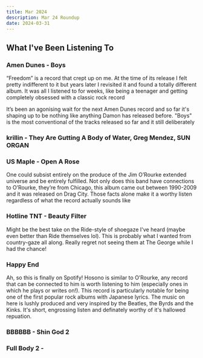 ```yaml
---
title: Mar 2024
description: Mar 24 Roundup
date: 2024-03-31
---
```


## What I've Been Listening To

### Amen Dunes - Boys

“Freedom” is a record that crept up on me. At the time of its release I felt pretty indifferent to it but years later I revisited it and found a totally different album. It was all I listened to for weeks, like being a teenager and getting completely obsessed with a classic rock record

It’s been an agonising wait for the next Amen Dunes record and so far it's shaping up to be nothing like anything Damon has released before. "Boys" is the most conventional of the tracks released so far and it still deliberately 

### krillin - They Are Gutting A Body of Water, Greg Mendez, SUN ORGAN

### US Maple - Open A Rose

One could subsist entirely on the produce of the Jim O’Rourke extended universe and be entirely fulfilled. Not only does this band have connections to O’Rourke, they’re from Chicago, this album came out between 1990-2009 and it was released on Drag City. Those facts alone make it a worthy listen regardless of what the record actually sounds like

### Hotline TNT - Beauty Filter

Might be the best take on the Ride-style of shoegaze I've heard (maybe even better than Ride themselves lol). This is probably what I wanted from country-gaze all along. Really regret not seeing them at The George while I had the chance!

### Happy End

Ah, so this is finally on Spotify! Hosono is similar to O’Rourke, any record that can be connected to him is worth listening to him (especially ones in which he plays or writes on!). This record is particularly notable for being one of the first popular rock albums with Japanese lyrics. The music on here is lushly produced and very inspired by the Beatles, the Byrds and the Kinks. It's short, engrossing listen and definately worthy of it's hallowed repuation. 

### BBBBBB - Shin God 2

### Full Body 2 -

